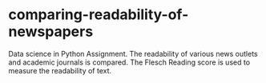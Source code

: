 # comparing-readability-of-newspapers
Data science in Python Assignment. The readability of various news outlets and academic journals is compared. The Flesch Reading score is used to measure the readability of text.

